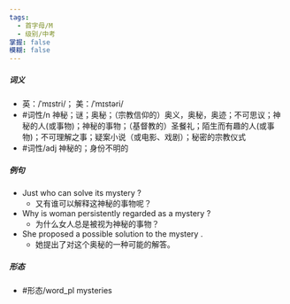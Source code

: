 ```yaml
---
tags:
  - 首字母/M
  - 级别/中考
掌握: false
模糊: false
---
```

##### 词义
- 英：/ˈmɪstri/； 美：/ˈmɪstəri/
- #词性/n  神秘；谜；奥秘；（宗教信仰的）奥义，奥秘，奥迹；不可思议；神秘的人(或事物)；神秘的事物；（基督教的）圣餐礼；陌生而有趣的人(或事物)；不可理解之事；疑案小说（或电影、戏剧）；秘密的宗教仪式
- #词性/adj  神秘的；身份不明的
##### 例句
- Just who can solve its mystery ?
	- 又有谁可以解释这神秘的事物呢？
- Why is woman persistently regarded as a mystery ?
	- 为什么女人总是被视为神秘的事物？
- She proposed a possible solution to the mystery .
	- 她提出了对这个奥秘的一种可能的解答。
##### 形态
- #形态/word_pl mysteries
